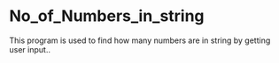 # No_of_Numbers_in_string
This program is used to find how many numbers are in string by getting user input..
